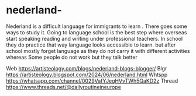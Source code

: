 # nederland-
Nederland is a difficult language for immigrants to learn . There goes some ways to study it. Going to language school is the best step where overseas start speaking reading and writing under professional teachers. In school they do practice that way language looks accessible to learn. but after school mostly forget language as they do not carry it with different activities whereas 
Some people do not work but they talk better


Web  https://artisteology.com/blogs/nederland-blogs-blogger/ 
Blgr https://artisteology.blogspot.com/2024/06/nederland.html 
Whtspp https://whatsapp.com/channel/0029VafYJegHVvTWh5QaKD2z 
Thread https://www.threads.net/@dailyroutineineurope 

